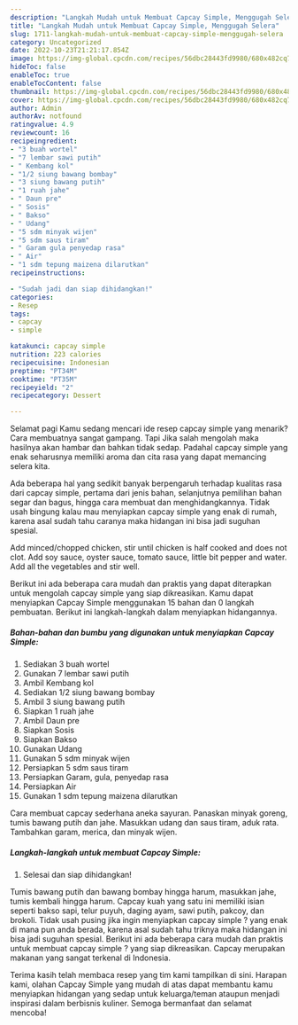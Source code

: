 ```yaml
---
description: "Langkah Mudah untuk Membuat Capcay Simple, Menggugah Selera"
title: "Langkah Mudah untuk Membuat Capcay Simple, Menggugah Selera"
slug: 1711-langkah-mudah-untuk-membuat-capcay-simple-menggugah-selera
category: Uncategorized
date: 2022-10-23T21:21:17.854Z
image: https://img-global.cpcdn.com/recipes/56dbc28443fd9980/680x482cq70/capcay-simple-foto-resep-utama.jpg
hideToc: false
enableToc: true
enableTocContent: false
thumbnail: https://img-global.cpcdn.com/recipes/56dbc28443fd9980/680x482cq70/capcay-simple-foto-resep-utama.jpg
cover: https://img-global.cpcdn.com/recipes/56dbc28443fd9980/680x482cq70/capcay-simple-foto-resep-utama.jpg
author: Admin
authorAv: notfound
ratingvalue: 4.9
reviewcount: 16
recipeingredient:
- "3 buah wortel"
- "7 lembar sawi putih"
- " Kembang kol"
- "1/2 siung bawang bombay"
- "3 siung bawang putih"
- "1 ruah jahe"
- " Daun pre"
- " Sosis"
- " Bakso"
- " Udang"
- "5 sdm minyak wijen"
- "5 sdm saus tiram"
- " Garam gula penyedap rasa"
- " Air"
- "1 sdm tepung maizena dilarutkan"
recipeinstructions:

- "Sudah jadi dan siap dihidangkan!"
categories:
- Resep
tags:
- capcay
- simple

katakunci: capcay simple 
nutrition: 223 calories
recipecuisine: Indonesian
preptime: "PT34M"
cooktime: "PT35M"
recipeyield: "2"
recipecategory: Dessert

---
```



Selamat pagi Kamu sedang mencari ide resep capcay simple yang menarik? Cara membuatnya sangat gampang. Tapi Jika salah mengolah maka hasilnya akan hambar dan bahkan tidak sedap. Padahal capcay simple yang enak seharusnya memiliki aroma dan cita rasa yang dapat memancing selera kita.


Ada beberapa hal yang sedikit banyak berpengaruh terhadap kualitas rasa dari capcay simple, pertama dari jenis bahan, selanjutnya pemilihan bahan segar dan bagus, hingga cara membuat dan menghidangkannya. Tidak usah bingung kalau mau menyiapkan capcay simple yang enak di rumah, karena asal sudah tahu caranya maka hidangan ini bisa jadi suguhan spesial.

Add minced/chopped chicken, stir until chicken is half cooked and does not clot. Add soy sauce, oyster sauce, tomato sauce, little bit pepper and water. Add all the vegetables and stir well.


Berikut ini ada beberapa cara mudah dan praktis yang dapat diterapkan untuk mengolah capcay simple yang siap dikreasikan. Kamu dapat menyiapkan Capcay Simple menggunakan 15 bahan dan 0 langkah pembuatan. Berikut ini langkah-langkah dalam menyiapkan hidangannya.

<!--inarticleads1-->

##### Bahan-bahan dan bumbu yang digunakan untuk menyiapkan Capcay Simple:

1. Sediakan 3 buah wortel
1. Gunakan 7 lembar sawi putih
1. Ambil  Kembang kol
1. Sediakan 1/2 siung bawang bombay
1. Ambil 3 siung bawang putih
1. Siapkan 1 ruah jahe
1. Ambil  Daun pre
1. Siapkan  Sosis
1. Siapkan  Bakso
1. Gunakan  Udang
1. Gunakan 5 sdm minyak wijen
1. Persiapkan 5 sdm saus tiram
1. Persiapkan  Garam, gula, penyedap rasa
1. Persiapkan  Air
1. Gunakan 1 sdm tepung maizena dilarutkan


Cara membuat capcay sederhana aneka sayuran. Panaskan minyak goreng, tumis bawang putih dan jahe. Masukkan udang dan saus tiram, aduk rata. Tambahkan garam, merica, dan minyak wijen. 

<!--inarticleads2-->

##### Langkah-langkah untuk membuat Capcay Simple:


1. Selesai dan siap dihidangkan!

Tumis bawang putih dan bawang bombay hingga harum, masukkan jahe, tumis kembali hingga harum. Capcay kuah yang satu ini memiliki isian seperti bakso sapi, telur puyuh, daging ayam, sawi putih, pakcoy, dan brokoli. Tidak usah pusing jika ingin menyiapkan capcay simple ? yang enak di mana pun anda berada, karena asal sudah tahu triknya maka hidangan ini bisa jadi suguhan spesial. Berikut ini ada beberapa cara mudah dan praktis untuk membuat capcay simple ? yang siap dikreasikan. Capcay merupakan makanan yang sangat terkenal di Indonesia. 

Terima kasih telah membaca resep yang tim kami tampilkan di sini. Harapan kami, olahan Capcay Simple yang mudah di atas dapat membantu kamu menyiapkan hidangan yang sedap untuk keluarga/teman ataupun menjadi inspirasi dalam berbisnis kuliner. Semoga bermanfaat dan selamat mencoba!
